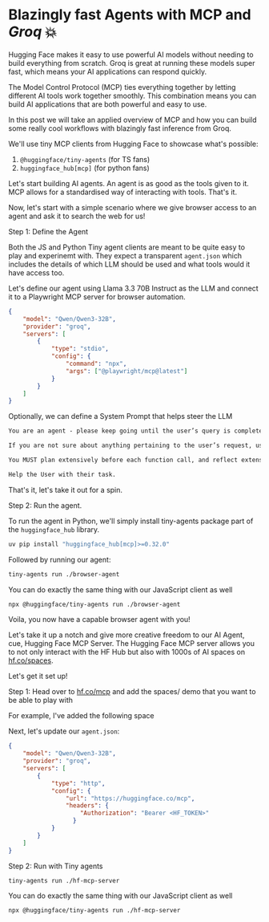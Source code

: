 # Blazingly fast Agents with MCP and *Groq* 💥

Hugging Face makes it easy to use powerful AI models without needing to build everything from scratch. Groq is great at running these models super fast, which means your AI applications can respond quickly. 

The Model Control Protocol (MCP) ties everything together by letting different AI tools work together smoothly. This combination means you can build AI applications that are both powerful and easy to use.

In this post we will take an applied overview of MCP and how you can build some really cool workflows with blazingly fast inference from Groq.

We'll use tiny MCP clients from Hugging Face to showcase what's possible:

1. `@huggingface/tiny-agents` (for TS fans)
2. `huggingface_hub[mcp]` (for python fans)

Let's start building AI agents. An agent is as good as the tools given to it. MCP allows for a standardised way of interacting with tools. That's it.

Now, let's start with a simple scenario where we give browser access to an agent and ask it to search the web for us!

Step 1: Define the Agent

Both the JS and Python Tiny agent clients are meant to be quite easy to play and experinemt with. They expect a transparent `agent.json` which includes the details of which LLM should be used and what tools would it have access too.

Let's define our agent using Llama 3.3 70B Instruct as the LLM and connect it to a Playwright MCP server for browser automation.

```json
{
	"model": "Qwen/Qwen3-32B",
	"provider": "groq",
	"servers": [
		{
			"type": "stdio",
			"config": {
				"command": "npx",
				"args": ["@playwright/mcp@latest"]
			}
		}
	]
}
```

Optionally, we can define a System Prompt that helps steer the LLM

```markdown
You are an agent - please keep going until the user’s query is completely resolved, before ending your turn and yielding back to the user. Only terminate your turn when you are sure that the problem is solved, or if you need more info from the user to solve the problem.

If you are not sure about anything pertaining to the user’s request, use your tools to read files and gather the relevant information: do NOT guess or make up an answer.

You MUST plan extensively before each function call, and reflect extensively on the outcomes of the previous function calls. DO NOT do this entire process by making function calls only, as this can impair your ability to solve the problem and think insightfully.

Help the User with their task.
```

That's it, let's take it out for a spin.

Step 2: Run the agent.

To run the agent in Python, we'll simply install tiny-agents package part of the `huggingface_hub` library.

```bash
uv pip install "huggingface_hub[mcp]>=0.32.0"
```

Followed by running our agent:

```bash
tiny-agents run ./browser-agent
```

You can do exactly the same thing with our JavaScript client as well

```bash
npx @huggingface/tiny-agents run ./browser-agent
```

Voila, you now have a capable browser agent with you!

Let's take it up a notch and give more creative freedom to our AI Agent, cue, Hugging Face MCP Server. The Hugging Face MCP server allows you to not only interact with the HF Hub but also with 1000s of AI spaces on [hf.co/spaces](https://hf.co/spaces). 

Let's get it set up!

Step 1: Head over to [hf.co/mcp](https://hf.co/mcp) and add the spaces/ demo that you want to be able to play with

For example, I've added the following space 

Next, let's update our `agent.json`:

```json
{
	"model": "Qwen/Qwen3-32B",
	"provider": "groq",
	"servers": [
		{
			"type": "http",
			"config": {
				"url": "https://huggingface.co/mcp",
                "headers": {
                    "Authorization": "Bearer <HF_TOKEN>"
                  }
			}
		}
	]
}
```

Step 2: Run with Tiny agents

```bash
tiny-agents run ./hf-mcp-server
```

You can do exactly the same thing with our JavaScript client as well

```bash
npx @huggingface/tiny-agents run ./hf-mcp-server
```